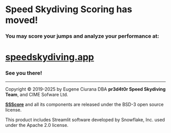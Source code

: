 # Speed Skydiving Scoring has moved!

### You may score your jumps and analyze your performance at:

# [speedskydiving.app](https://speedskydiving.app)

### See you there!

---
Copyright &copy; 2019-2025 by Eugene Ciurana DBA **pr3d4t0r Speed Skydiving
Team**, and CIME Sofware Ltd.

**<a href='https://github.com/pr3d4t0r/SSScoring' target='_blank'>SSScore</a>** and all its components are released under the BSD-3 open source license.

This product includes Streamlit software developed by Snowflake, Inc. used
under the Apache 2.0 license.


